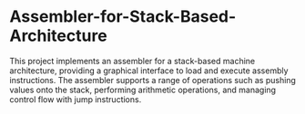 # Assembler-for-Stack-Based-Architecture
This project implements an assembler for a stack-based machine architecture, providing a graphical interface to load and execute assembly instructions. The assembler supports a range of operations such as pushing values onto the stack, performing arithmetic operations, and managing control flow with jump instructions.
